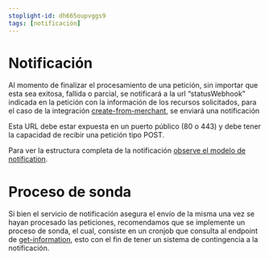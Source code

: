 ```yaml
---
stoplight-id: dh665oupvggs9
tags: [notificación]
---
```


# Notificación

Al momento de finalizar el procesamiento de una petición, sin importar que esta sea exitosa, fallida o parcial, se notificará a la url “statusWebhook” indicada en la petición con la información de los recursos solicitados, para el caso de la integración [create-from-merchant](reference/kubrick-reborn.json/paths/~1api~1integration~1create/post), se enviará una notificación 

Esta URL debe estar expuesta en un puerto público (80 o 443) y debe tener la capacidad de recibir una petición tipo POST.

Para ver la estructura completa de la notificación [observe el modelo de notification](reference/kubrick-reborn.json/components/schemas/notification).

# Proceso de sonda

Si bien el servicio de notificación asegura el envío de la misma una vez se hayan procesado las peticiones, recomendamos que se implemente un proceso de sonda, el cual, consiste en un cronjob que consulta al endpoint de [get-information](reference/kubrick-reborn.json/paths/~1api~1integration~1get-information~1{integrationId}/post), esto con el fin de tener un sistema de contingencia a la notificación.
